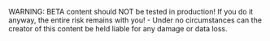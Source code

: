 WARNING: BETA content should NOT be tested in production!
If you do it anyway, the entire risk remains with you! - Under no circumstances can the creator of this content be held liable for any damage or data loss.
